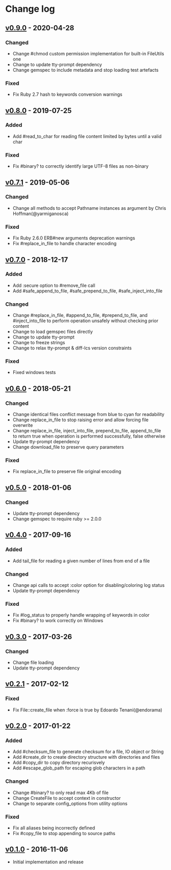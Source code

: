# Change log

## [v0.9.0] - 2020-04-28

### Changed
* Change #chmod custom permission implementation for built-in FileUtils one
* Change to update tty-prompt dependency
* Change gemspec to include metadata and stop loading test artefacts

### Fixed
* Fix Ruby 2.7 hash to keywords conversion warnings

## [v0.8.0] - 2019-07-25

### Added
* Add #read_to_char for reading file content limited by bytes until a valid char

### Fixed
* Fix #binary? to correctly identify large UTF-8 files as non-binary

## [v0.7.1] - 2019-05-06

### Changed
* Change all methods to accept Pathname instances as argument by Chris Hoffman(@yarmiganosca)

### Fixed
* Fix Ruby 2.6.0 ERB#new arguments deprecation warnings
* Fix #replace_in_file to handle character encoding

## [v0.7.0] - 2018-12-17

### Added
* Add :secure option to #remove_file call
* Add #safe_append_to_file, #safe_prepend_to_file, #safe_inject_into_file

### Changed
* Change #replace_in_file, #append_to_file, #prepend_to_file, and #inject_into_file to perform operation unsafely without checking prior content
* Change to load gemspec files directly
* Change to update tty-prompt
* Change to freeze strings
* Change to relax tty-prompt & diff-lcs version constraints

### Fixed
* Fixed windows tests

## [v0.6.0] - 2018-05-21

### Changed
* Change identical files conflict message from blue to cyan for readability
* Change replace_in_file to stop raising error and allow forcing file overwrite
* Change replace_in_file, inject_into_file, prepend_to_file, append_to_file to return true when operation is performed successfully, false otherwise
* Update tty-prompt dependency
* Change download_file to preserve query parameters

### Fixed
* Fix replace_in_file to preserve file original encoding

## [v0.5.0] - 2018-01-06

### Changed
* Update tty-prompt dependency
* Change gemspec to require ruby >= 2.0.0

## [v0.4.0] - 2017-09-16

### Added
* Add tail_file for reading a given number of lines from end of a file

### Changed
* Change api calls to accept :color option for disabling/coloring log status
* Update tty-prompt dependency

### Fixed
* Fix #log_status to properly handle wrapping of keywords in color
* Fix #binary? to work correctly on Windows

## [v0.3.0] - 2017-03-26

### Changed
* Change file loading
* Update tty-prompt dependency

## [v0.2.1] - 2017-02-12

### Fixed
* Fix File::create_file when :force is true by Edoardo Tenani(@endorama)

## [v0.2.0] - 2017-01-22

### Added
* Add #checksum_file to generate checksum for a file, IO object or String
* Add #create_dir to create directory structure with directories and files
* Add #copy_dir to copy directory recurisvely
* Add #escape_glob_path for escaping glob characters in a path

### Changed
* Change #binary? to only read max 4Kb of file
* Change CreateFile to accept context in constructor
* Change to separate config_options from utility options

### Fixed
* Fix all aliases being incorrectly defined
* Fix #copy_file to stop appending to source paths

## [v0.1.0] - 2016-11-06

* Initial implementation and release

[v0.9.0]: https://github.com/piotrmurach/tty-file/compare/v0.8.0...v0.9.0
[v0.8.0]: https://github.com/piotrmurach/tty-file/compare/v0.7.1...v0.8.0
[v0.7.1]: https://github.com/piotrmurach/tty-file/compare/v0.7.0...v0.7.1
[v0.7.0]: https://github.com/piotrmurach/tty-file/compare/v0.6.0...v0.7.0
[v0.6.0]: https://github.com/piotrmurach/tty-file/compare/v0.5.0...v0.6.0
[v0.5.0]: https://github.com/piotrmurach/tty-file/compare/v0.4.0...v0.5.0
[v0.4.0]: https://github.com/piotrmurach/tty-file/compare/v0.3.0...v0.4.0
[v0.3.0]: https://github.com/piotrmurach/tty-file/compare/v0.2.1...v0.3.0
[v0.2.1]: https://github.com/piotrmurach/tty-file/compare/v0.2.0...v0.2.1
[v0.2.0]: https://github.com/piotrmurach/tty-file/compare/v0.1.0...v0.2.0
[v0.1.0]: https://github.com/piotrmurach/tty-file/compare/v0.1.0
